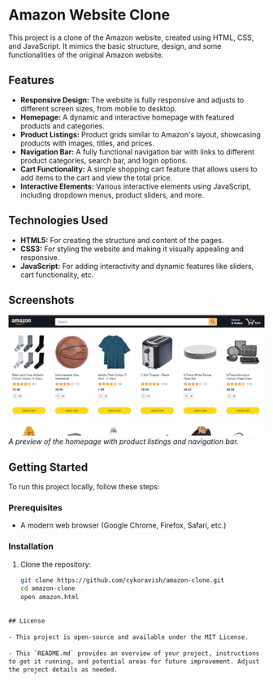 # Amazon Website Clone

This project is a clone of the Amazon website, created using HTML, CSS, and JavaScript. It mimics the basic structure, design, and some functionalities of the original Amazon website.

## Features

- **Responsive Design:** The website is fully responsive and adjusts to different screen sizes, from mobile to desktop.
- **Homepage:** A dynamic and interactive homepage with featured products and categories.
- **Product Listings:** Product grids similar to Amazon's layout, showcasing products with images, titles, and prices.
- **Navigation Bar:** A fully functional navigation bar with links to different product categories, search bar, and login options.
- **Cart Functionality:** A simple shopping cart feature that allows users to add items to the cart and view the total price.
- **Interactive Elements:** Various interactive elements using JavaScript, including dropdown menus, product sliders, and more.

## Technologies Used

- **HTML5:** For creating the structure and content of the pages.
- **CSS3:** For styling the website and making it visually appealing and responsive.
- **JavaScript:** For adding interactivity and dynamic features like sliders, cart functionality, etc.

## Screenshots

![Homepage Screenshot](./screenshots/homepage.png)
_A preview of the homepage with product listings and navigation bar._

## Getting Started

To run this project locally, follow these steps:

### Prerequisites

- A modern web browser (Google Chrome, Firefox, Safari, etc.)

### Installation

1. Clone the repository:

   ```bash
   git clone https://github.com/cykoravish/amazon-clone.git
   cd amazon-clone
   open amazon.html
  ```

## License

- This project is open-source and available under the MIT License.

- This `README.md` provides an overview of your project, instructions to get it running, and potential areas for future improvement. Adjust the project details as needed.
